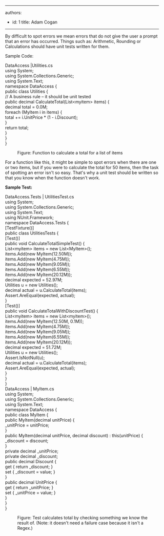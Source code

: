 

---
authors:
  - id: 1
    title: Adam Cogan
---




<span class='intro'> By difficult to spot errors we mean errors that do not give the user a prompt that an error has occurred. Things such as&#58; Arithmetic, Rounding or Calculations should have unit tests written for them.<br> </span>

<p>Sample Code&#58;</p><p class="ssw15-rteElement-CodeArea">DataAccess |Utilities.cs<br>using System;<br>using System.Collections.Generic;<br>using System.Text;<br>namespace DataAccess &#123;<br> public class Utilities &#123;<br> // A business rule – it should be unit tested<br> public decimal CalculateTotal(List&lt;myitem&gt; items) &#123;<br> decimal total = 0.0M;<br> foreach (MyItem i in items) &#123;<br> total += i.UnitPrice * (1 - i.Discount);<br> &#125;<br> return total;<br> &#125; <br> &#125;<br>&#125;</p><dd class="ssw15-rteElement-FigureNormal">​Figure&#58; Function to calculate a total for a list of items</dd><p class="ssw15-rteElement-P">For a func​​tion like this, it might be simple to spot errors when there are one or two items, but if you were to calculate the total for 50 items, then the task of spotting an error isn't so easy. That's why a unit test should be written so that you know when the function doesn't work.</p><p><b>Sample Test&#58;</b></p><p class="ssw15-rteElement-CodeArea">DataAccess.Tests | UtilitiesTest.cs<br>using System;<br>using System.Collections.Generic;<br>using System.Text;<br>using NUnit.Framework;<br>namespace DataAccess.Tests &#123;<br> [TestFixture()]<br> public class UtilitiesTests &#123;<br> [Test()]<br> public void CalculateTotalSimpleTest() &#123;<br> List&lt;myitem&gt; items = new List&lt;MyItem&gt;();<br> items.Add(new MyItem(12.50M));<br> items.Add(new MyItem(4.75M));<br> items.Add(new MyItem(9.05M));<br> items.Add(new MyItem(6.55M));<br> items.Add(new MyItem(20.12M));<br> decimal expected = 52.97M;<br> Utilities u = new Utilities();<br> decimal actual = u.CalculateTotal(items);<br> Assert.AreEqual(expected, actual);<br> &#125;<br> [Test()]<br> public void CalculateTotalWithDiscountTest() &#123;<br> List&lt;myitem&gt; items = new List&lt;myitem&gt;();<br> items.Add(new MyItem(12.50M, 0.1M));<br> items.Add(new MyItem(4.75M));<br> items.Add(new MyItem(9.05M));<br> items.Add(new MyItem(6.55M));<br> items.Add(new MyItem(20.12M));<br> decimal expected = 51.72M;<br> Utilities u = new Utilities();<br> Assert.IsNotNull(u);<br> decimal actual = u.CalculateTotal(items);<br> Assert.AreEqual(expected, actual);<br> &#125;<br> &#125;<br>&#125;<br>DataAccess | MyItem.cs<br>using System;<br>using System.Collections.Generic;<br>using System.Text;<br>namespace DataAccess &#123;<br> public class MyItem &#123;<br> public MyItem(decimal unitPrice) &#123;<br> _unitPrice = unitPrice;<br> &#125;<br> public MyItem(decimal unitPrice, decimal discount) &#58; this(unitPrice) &#123;<br> _discount = discount;<br> &#125;<br> private decimal _unitPrice;<br> private decimal _discount;<br> public decimal Discount &#123;<br> get &#123; return _discount; &#125;<br> set &#123; _discount = value; &#125;<br> &#125;<br> public decimal UnitPrice &#123;<br> get &#123; return _unitPrice; &#125;<br> set &#123; _unitPrice = value; &#125;<br> &#125;<br> &#125;<br>&#125;</p><dd class="ssw15-rteElement-FigureNormal">​Figure&#58; Test calculates total by checking something we know the result of. (Note&#58; it doesn't need a failure case because it isn't a Regex.)​<br></dd>



